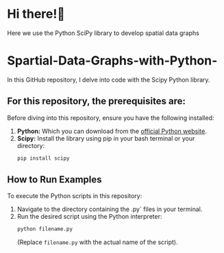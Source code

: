 # Hi there!👋
Here we use the Python SciPy library to develop spatial data graphs

# Spartial-Data-Graphs-with-Python-

In this GitHub repository, I delve into code with the Scipy Python  library.

## For this repository, the prerequisites are:

Before diving into this repository, ensure you have the following installed:

1.  **Python:** Which you can download from the [official Python website](https://www.python.org/downloads/).
2.  **Scipy:** Install the library using pip in your bash terminal or your directory:
    ```bash
    pip install scipy
    ```

## How to Run Examples

To execute the Python scripts in this repository:

1.  Navigate to the directory containing the .py` files in your terminal.
2.  Run the desired script using the Python interpreter:
    ```bash
    python filename.py
    ```
    (Replace `filename.py` with the actual name of the script).



